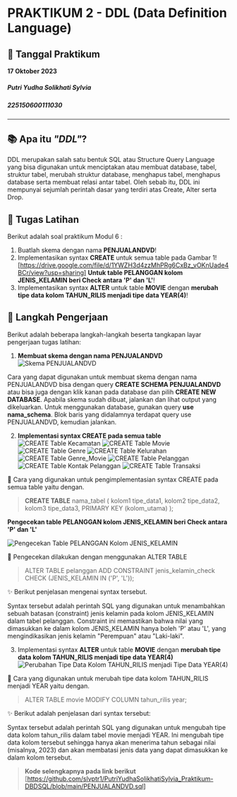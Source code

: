 # PRAKTIKUM 2 - DDL (Data Definition Language)

## 📅 Tanggal Praktikum
**17 Oktober 2023**

##### Putri Yudha Solikhati Sylvia #####
##### 225150600111030 #####
---
## 📚 Apa itu _**"DDL"**_?
DDL merupakan salah satu bentuk SQL atau Structure Query Language yang bisa digunakan untuk menciptakan atau membuat database, tabel, struktur tabel, merubah struktur database, menghapus tabel, menghapus database serta membuat relasi antar tabel. Oleh sebab itu, DDL ini mempunyai sejumlah perintah dasar yang terdiri atas Create, Alter serta Drop.

## 🚀 Tugas Latihan
Berikut adalah soal praktikum Modul 6 :
1. Buatlah skema dengan nama **PENJUALANDVD**!
2. Implementasikan syntax **CREATE** untuk semua table pada Gambar 1! [https://drive.google.com/file/d/1YWZH3d4zzMhPRg6CxBz_vOKnUade4BCr/view?usp=sharing]
**Untuk table PELANGGAN kolom JENIS_KELAMIN beri Check antara 'P' dan 'L'**!
3. Implementasikan syntax **ALTER** untuk table **MOVIE** dengan **merubah tipe data kolom TAHUN_RILIS menjadi tipe data YEAR(4)**!

## 📸 Langkah Pengerjaan
Berikut adalah beberapa langkah-langkah beserta tangkapan layar pengerjaan tugas latihan:
1. **Membuat skema dengan nama PENJUALANDVD**
![Skema PENJUALANDVD](https://github.com/slvptr1/IniGambarPrakSQL/blob/main/Screenshot%20(239).png)

Cara yang dapat digunakan untuk membuat skema dengan nama PENJUALANDVD bisa dengan query **CREATE SCHEMA PENJUALANDVD** atau bisa juga dengan klik kanan pada database dan pilih **CREATE NEW DATABASE**. 
Apabila skema sudah dibuat, jalankan dan lihat output yang dikeluarkan. Untuk menggunakan database, gunakan query **use nama_schema**. Blok baris yang didalamnya terdapat query use PENJUALANDVD, kemudian jalankan.

2.  **Implementasi syntax CREATE pada semua table**
![CREATE Table Kecamatan](https://github.com/slvptr1/IniGambarPrakSQL/blob/main/Screenshot%20(324).png)
![CREATE Table Movie ](https://github.com/slvptr1/IniGambarPrakSQL/blob/main/Screenshot%20(325).png)
![CREATE Table Genre ](https://github.com/slvptr1/IniGambarPrakSQL/blob/main/Screenshot%20(326).png)
![CREATE Table Kelurahan ](https://github.com/slvptr1/IniGambarPrakSQL/blob/main/Screenshot%20(327).png)
![CREATE Table Genre_Movie ](https://github.com/slvptr1/IniGambarPrakSQL/blob/main/Screenshot%20(328).png)
![CREATE Table Pelanggan ](https://github.com/slvptr1/IniGambarPrakSQL/blob/main/Screenshot%20(329).png)
![CREATE Table Kontak Pelanggan ](https://github.com/slvptr1/IniGambarPrakSQL/blob/main/Screenshot%20(330).png)
![CREATE Table Transaksi ](https://github.com/slvptr1/IniGambarPrakSQL/blob/main/Screenshot%20(331).png)

📌 Cara yang digunakan untuk pengimplementasian syntax CREATE pada semua table yaitu dengan.
>**CREATE TABLE** nama_tabel (
> kolom1 tipe_data1,
> kolom2 tipe_data2,
> kolom3 tipe_data3,
> PRIMARY KEY (kolom_utama)
>);

**Pengecekan table PELANGGAN kolom JENIS_KELAMIN beri Check antara 'P' dan 'L'**

![Pengecekan Table PELANGGAN Kolom JENIS_KELAMIN](https://github.com/slvptr1/IniGambarPrakSQL/blob/main/Screenshot%20(240).png)

📌 Pengecekan dilakukan dengan menggunakan ALTER TABLE
> ALTER TABLE pelanggan
 ADD CONSTRAINT jenis_kelamin_check CHECK (JENIS_KELAMIN IN ('P', 'L'));
 
 ✨ Berikut penjelasan mengenai syntax tersebut.
 
 Syntax tersebut adalah perintah SQL yang digunakan untuk menambahkan sebuah batasan (constraint) jenis kelamin pada kolom JENIS_KELAMIN dalam tabel pelanggan. Constraint ini memastikan bahwa nilai yang dimasukkan ke dalam kolom JENIS_KELAMIN hanya boleh 'P' atau 'L', yang mengindikasikan jenis kelamin "Perempuan" atau "Laki-laki".

3. Implementasi syntax **ALTER** untuk table **MOVIE** dengan **merubah tipe data kolom TAHUN_RILIS menjadi tipe data YEAR(4)**
![Perubahan Tipe Data Kolom TAHUN_RILIS menjadi Tipe Data YEAR(4)](https://github.com/slvptr1/IniGambarPrakSQL/blob/main/Screenshot%20(240).png)

📌 Cara yang digunakan untuk merubah tipe data kolom TAHUN_RILIS menjadi YEAR yaitu dengan.
>  ALTER TABLE movie 
 MODIFY COLUMN tahun_rilis year;
 
✨ Berikut adalah penjelasan dari syntax tersebut:

 Syntax tersebut adalah perintah SQL yang digunakan untuk mengubah tipe data kolom tahun_rilis dalam tabel movie menjadi YEAR. Ini mengubah tipe data kolom tersebut sehingga hanya akan menerima tahun sebagai nilai (misalnya, 2023) dan akan membatasi jenis data yang dapat dimasukkan ke dalam kolom tersebut.

> **Kode selengkapnya pada link berikut** [https://github.com/slvptr1/PutriYudhaSolikhatiSylvia_Praktikum-DBDSQL/blob/main/PENJUALANDVD.sql]
